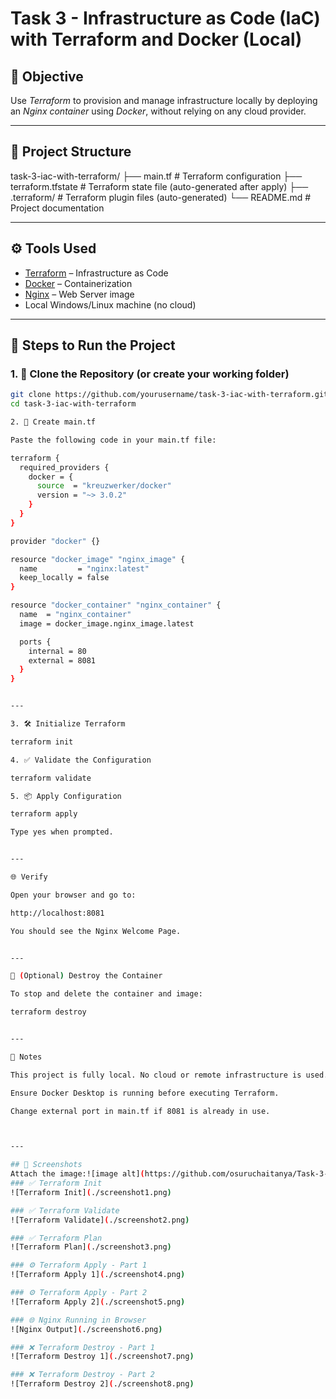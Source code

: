 # Task 3 - Infrastructure as Code (IaC) with Terraform and Docker (Local)

## 📌 Objective

Use *Terraform* to provision and manage infrastructure locally by deploying an *Nginx container* using *Docker*, without relying on any cloud provider.

---

## 📁 Project Structure

task-3-iac-with-terraform/ ├── main.tf              # Terraform configuration ├── terraform.tfstate    # Terraform state file (auto-generated after apply) ├── .terraform/          # Terraform plugin files (auto-generated) └── README.md            # Project documentation

---

## ⚙ Tools Used

- [Terraform](https://www.terraform.io/) – Infrastructure as Code
- [Docker](https://www.docker.com/) – Containerization
- [Nginx](https://hub.docker.com/_/nginx) – Web Server image
- Local Windows/Linux machine (no cloud)

---

## 🚀 Steps to Run the Project

### 1. 📁 Clone the Repository (or create your working folder)

```bash
git clone https://github.com/yourusername/task-3-iac-with-terraform.git
cd task-3-iac-with-terraform

2. 📄 Create main.tf

Paste the following code in your main.tf file:

terraform {
  required_providers {
    docker = {
      source  = "kreuzwerker/docker"
      version = "~> 3.0.2"
    }
  }
}

provider "docker" {}

resource "docker_image" "nginx_image" {
  name         = "nginx:latest"
  keep_locally = false
}

resource "docker_container" "nginx_container" {
  name  = "nginx_container"
  image = docker_image.nginx_image.latest

  ports {
    internal = 80
    external = 8081
  }
}


---

3. 🛠 Initialize Terraform

terraform init

4. ✅ Validate the Configuration

terraform validate

5. 📦 Apply Configuration

terraform apply

Type yes when prompted.


---

🌐 Verify

Open your browser and go to:

http://localhost:8081

You should see the Nginx Welcome Page.


---

🧹 (Optional) Destroy the Container

To stop and delete the container and image:

terraform destroy


---

📌 Notes

This project is fully local. No cloud or remote infrastructure is used.

Ensure Docker Desktop is running before executing Terraform.

Change external port in main.tf if 8081 is already in use.



---

## 📸 Screenshots
Attach the image:![image alt](https://github.com/osuruchaitanya/Task-3-Iac-with-terraform/blob/a28bc78cee48da2bba898e6280a8f2c320a13631/screenshot1.png)
### ✅ Terraform Init  
![Terraform Init](./screenshot1.png)

### ✅ Terraform Validate  
![Terraform Validate](./screenshot2.png)

### ✅ Terraform Plan  
![Terraform Plan](./screenshot3.png)

### ⚙ Terraform Apply - Part 1  
![Terraform Apply 1](./screenshot4.png)

### ⚙ Terraform Apply - Part 2  
![Terraform Apply 2](./screenshot5.png)

### 🌐 Nginx Running in Browser  
![Nginx Output](./screenshot6.png)

### ❌ Terraform Destroy - Part 1  
![Terraform Destroy 1](./screenshot7.png)

### ❌ Terraform Destroy - Part 2  
![Terraform Destroy 2](./screenshot8.png)
